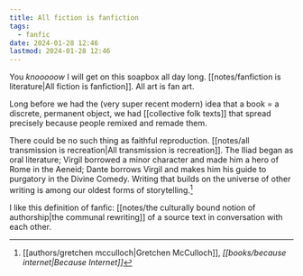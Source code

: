 ```yaml
---
title: All fiction is fanfiction
tags:
  - fanfic
date: 2024-01-28 12:46
lastmod: 2024-01-28 12:46
---
```

You *knooooow* I will get on this soapbox all day long. [[notes/fanfiction is literature|All fiction is fanfiction]]. All art is fan art. 

Long before we had the (very super recent modern) idea that a book = a discrete, permanent object, we had [[collective folk texts]] that spread precisely because people remixed and remade them.

There could be no such thing as faithful reproduction. [[notes/all transmission is recreation|All transmission is recreation]]. The Iliad began as oral literature; Virgil borrowed a minor character and made him a hero of Rome in the Aeneid; Dante borrows Virgil and makes him his guide to purgatory in the Divine Comedy. Writing that builds on the universe of other writing is among our oldest forms of storytelling.[^1]

I like this definition of fanfic: [[notes/the culturally bound notion of authorship|the communal rewriting]] of a source text in conversation with each other.

[^1]: [[authors/gretchen mcculloch|Gretchen McCulloch]], *[[books/because internet|Because Internet]]*